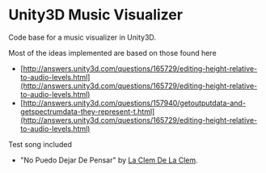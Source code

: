 Unity3D Music Visualizer
========================

Code base for a music visualizer in Unity3D.

Most of the ideas implemented are based on those found here
* [http://answers.unity3d.com/questions/165729/editing-height-relative-to-audio-levels.html](http://answers.unity3d.com/questions/165729/editing-height-relative-to-audio-levels.html)
* [http://answers.unity3d.com/questions/157940/getoutputdata-and-getspectrumdata-they-represent-t.html](http://answers.unity3d.com/questions/165729/editing-height-relative-to-audio-levels.html)

Test song included
* "No Puedo Dejar De Pensar" by [La Clem De La Clem](https://soundcloud.com/laclemdelaclem).